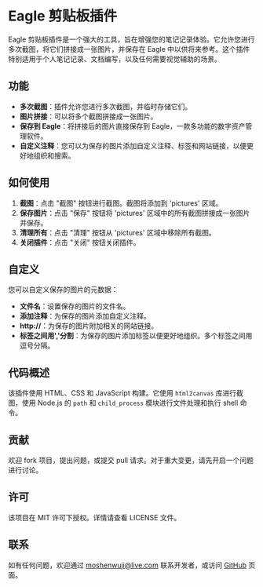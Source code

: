 # Eagle 剪贴板插件

Eagle 剪贴板插件是一个强大的工具，旨在增强您的笔记记录体验。它允许您进行多次截图，将它们拼接成一张图片，并保存在 Eagle 中以供将来参考。这个插件特别适用于个人笔记记录、文档编写，以及任何需要视觉辅助的场景。

## 功能

- **多次截图**：插件允许您进行多次截图，并临时存储它们。
- **图片拼接**：可以将多个截图拼接成一张图片。
- **保存到 Eagle**：将拼接后的图片直接保存到 Eagle，一款多功能的数字资产管理软件。
- **自定义注释**：您可以为保存的图片添加自定义注释、标签和网站链接，以便更好地组织和搜索。

## 如何使用

1. **截图**：点击 "截图" 按钮进行截图。截图将添加到 'pictures' 区域。
2. **保存图片**：点击 "保存" 按钮将 'pictures' 区域中的所有截图拼接成一张图片并保存。
3. **清理所有**：点击 "清理" 按钮从 'pictures' 区域中移除所有截图。
4. **关闭插件**：点击 "关闭" 按钮关闭插件。

## 自定义

您可以自定义保存的图片的元数据：

- **文件名**：设置保存的图片的文件名。
- **添加注释**：为保存的图片添加自定义注释。
- **http://**：为保存的图片附加相关的网站链接。
- **标签之间用','分割**：为保存的图片添加标签以便更好地组织。多个标签之间用逗号分隔。

## 代码概述

该插件使用 HTML、CSS 和 JavaScript 构建。它使用 `html2canvas` 库进行截图，使用 Node.js 的 `path` 和 `child_process` 模块进行文件处理和执行 shell 命令。

## 贡献

欢迎 fork 项目，提出问题，或提交 pull 请求。对于重大变更，请先开启一个问题进行讨论。

## 许可

该项目在 MIT 许可下授权。详情请查看 LICENSE 文件。

## 联系

如有任何问题，欢迎通过 moshenwuji@live.com 联系开发者，或访问 [GitHub](https://github.com/eterk) 页面。